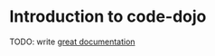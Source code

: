 # Introduction to code-dojo

TODO: write [great documentation](http://jacobian.org/writing/what-to-write/)
